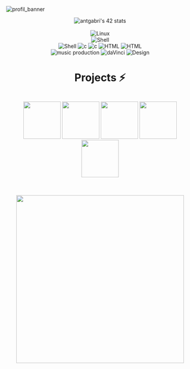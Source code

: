
![profil_banner](https://github.com/user-attachments/assets/9005358a-c239-4770-aeb7-43339353395c)

<div align="center" style="display: place-content: center;">
 <img src="https://badge.mediaplus.ma/honeytones/antgabri?1337Badge=off&UM6P=off" alt="antgabri's 42 stats" /><br><br>
         <img src="https://ziadoua.github.io/m3-Markdown-Badges/badges/Linux/linux3.svg" alt="Linux" /><br>
         <img src="https://ziadoua.github.io/m3-Markdown-Badges/badges/VisualStudioCode/visualstudiocode2.svg" alt="Shell" /><br>
         <img src="https://ziadoua.github.io/m3-Markdown-Badges/badges/Shell/shell3.svg" alt="Shell" />
        <img src="https://ziadoua.github.io/m3-Markdown-Badges/badges/C/c3.svg" alt="c" />
        <img src="https://ziadoua.github.io/m3-Markdown-Badges/badges/C++/c++3.svg" alt="c" />
         <img src="https://ziadoua.github.io/m3-Markdown-Badges/badges/HTML/html3.svg" alt="HTML" />
         <img src="https://ziadoua.github.io/m3-Markdown-Badges/badges/CSS/css1.svg" alt="HTML" />
   <br>
         <img src="https://ziadoua.github.io/m3-Markdown-Badges/badges/Ableton/ableton1.svg" alt="music production" />
         <img src="https://ziadoua.github.io/m3-Markdown-Badges/badges/DaVinciResolve/davinciresolve1.svg" alt="daVinci" />
         <img src="https://ziadoua.github.io/m3-Markdown-Badges/badges/Figma/figma3.svg" alt="Design" /><br> 
    <h1>  Projects ⚡ </h1>
  <br>
   <img src="https://github.com/user-attachments/assets/bb871ba4-da82-4d27-8318-c7acd4e10584" length="100" width="100">
  <img src="https://github.com/user-attachments/assets/7cd7c765-290f-4e19-b08e-f724fb5da428" length="100" width="100">
  <img src="https://github.com/user-attachments/assets/225e8037-dc29-4670-b6e4-c201db873469" length="100" width="100">
  <img src="https://github.com/user-attachments/assets/bb470ea2-255a-4e4a-a2bd-1bc4f9985073" length="100" width="100">
  <img src="https://github.com/user-attachments/assets/52feec0b-882d-4147-be35-05b36b20b60a" length="100" width="100">

<br><br>
    <img src="https://github-readme-stats.vercel.app/api?username=monsieurCanard&show_icons=true&theme=calm_pink&?count_private=true&include_all_commits=true" length="150" width="450"> 
<!--     <img src="github-readme-streak-stats.herokuapp.com/?user=monsieurCanard&theme=tokyonight" length="150" width="450"> -->
</div>

